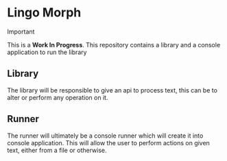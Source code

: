 # Lingo Morph
> [!Important]
> This is a **Work In Progress**.
This repository contains a library and a console application to run the library
## Library
The library will be responsible to give an api to process text, this can be to alter or perform any operation on it.
## Runner
The runner will ultimately be a console runner which will create it into console application.
This will allow the user to perform actions on given text, either from a file or otherwise.
